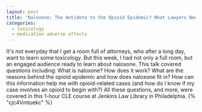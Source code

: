 ```yaml
---
layout: post
title: 'Naloxone: The Antidote to the Opioid Epidemic? What Lawyers Need to Know'
categories:
  - toxicology
  - medication adverse effects
---
```



It's not everyday that I get a room full of attorneys, who after a long day, want to learn some toxicology. But this week, I had not only a full room, but an engaged audience ready to learn about naloxone. This talk covered questions including: What is naloxone? How does it work? What are the reasons behind the opioid epidemic and how does naloxone fit in? How can this information help me with opioid-related cases (and how do I know if my case involves an opioid to begin with?) All these questions, and more, were covered in this 1-hour CLE course at Jenkins Law Library in Philadelphia. {% "cjc4Vmtuekc" %}